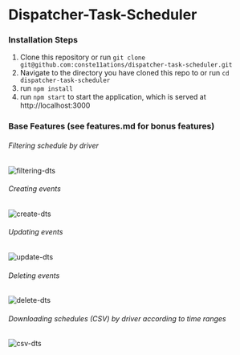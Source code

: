 # Dispatcher-Task-Scheduler

### Installation Steps
1. Clone this repository or run ```git clone git@github.com:conste11ations/dispatcher-task-scheduler.git```
2. Navigate to the directory you have cloned this repo to or run ```cd dispatcher-task-scheduler```
3. run ```npm install```
4. run ```npm start``` to start the application, which is served at http://localhost:3000

### Base Features (see features.md for bonus features)

###### Filtering schedule by driver
![filtering-dts](https://user-images.githubusercontent.com/43900120/88992673-04841c80-d2b2-11ea-95ba-d86bd82ec8c1.gif)

###### Creating events
![create-dts](https://user-images.githubusercontent.com/43900120/88993482-16ff5580-d2b4-11ea-857a-2ac922c1aa1a.gif)

###### Updating events
![update-dts](https://user-images.githubusercontent.com/43900120/88993505-2c747f80-d2b4-11ea-8777-5f3ae1734b53.gif)

###### Deleting events
![delete-dts](https://user-images.githubusercontent.com/43900120/88993530-38f8d800-d2b4-11ea-95f0-0476f967da03.gif)

###### Downloading schedules (CSV) by driver according to time ranges
![csv-dts](https://user-images.githubusercontent.com/43900120/88993931-3b0f6680-d2b5-11ea-9880-017b1ee774af.gif)
